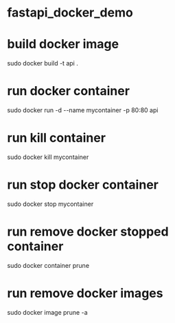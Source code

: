 # fastapi_docker_demo


# build docker image
sudo docker build -t api .

# run docker container
sudo docker run -d --name mycontainer -p 80:80 api

# run kill container
sudo docker kill mycontainer

# run stop docker container
sudo docker stop mycontainer

# run remove docker stopped container
sudo docker container prune


# run remove docker images
sudo docker image prune -a
